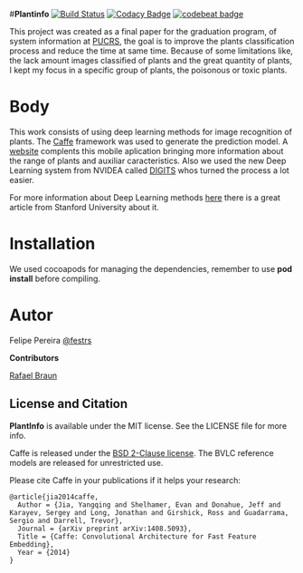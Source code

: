 #**Plantinfo** [![Build Status](https://travis-ci.org/festrs/Plantinfo.svg?branch=master)](https://travis-ci.org/festrs/Plantinfo)  [![Codacy Badge](https://api.codacy.com/project/badge/Grade/6a7747bff134456cbbc83723fdfdd586)](https://www.codacy.com/app/festrs/Plantinfo?utm_source=github.com&amp;utm_medium=referral&amp;utm_content=festrs/Plantinfo&amp;utm_campaign=Badge_Grade) [![codebeat badge](https://codebeat.co/badges/f4239007-937f-44b7-942f-4e5eaf8c8619)](https://codebeat.co/projects/github-com-festrs-plantinfo)


This project was created as a final paper for the graduation program, of system information at [PUCRS](http://www.pucrs.br/), the goal is to improve the plants classification process and reduce the time at same time. Because of some limitations like, the lack amount images classified of plants and the great quantity of plants, I kept my focus in a specific group of plants, the poisonous or toxic plants.

# Body

This work consists of using deep learning methods for image recognition of plants. The [Caffe](http://caffe.berkeleyvision.org) framework was used to generate the prediction model. A [website](http://plantinfo.herokuapp.com/) complents this mobile aplication bringing more information about the range of plants and auxiliar caracteristics. Also we used the new Deep Learning system from NVIDEA called [DIGITS](https://developer.nvidia.com/digits) whos turned the process a lot easier.

For more information about Deep Learning methods [here](http://cs231n.github.io/convolutional-networks/#add) there is a great article from Stanford University about it.

# Installation

We used cocoapods for managing the dependencies, remember to use **pod install** before compiling.

# Autor

Felipe Pereira [@festrs](festrs.github.io)

**Contributors**

[Rafael Braun](https://www.facebook.com/mbraun.raphael)

## License and Citation

**PlantInfo** is available under the MIT license. See the LICENSE file for more info.

Caffe is released under the [BSD 2-Clause license](https://github.com/BVLC/caffe/blob/master/LICENSE).
The BVLC reference models are released for unrestricted use.

Please cite Caffe in your publications if it helps your research:

    @article{jia2014caffe,
      Author = {Jia, Yangqing and Shelhamer, Evan and Donahue, Jeff and Karayev, Sergey and Long, Jonathan and Girshick, Ross and Guadarrama, Sergio and Darrell, Trevor},
      Journal = {arXiv preprint arXiv:1408.5093},
      Title = {Caffe: Convolutional Architecture for Fast Feature Embedding},
      Year = {2014}
    }